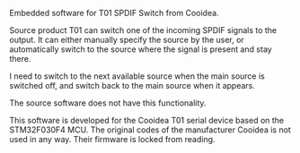 Embedded software for T01 SPDIF Switch from Cooidea.

Source product T01 can switch one of the incoming SPDIF signals to the output. It can either manually specify the source by the user, or automatically switch to the source where the signal is present and stay there.

I need to switch to the next available source when the main source is switched off, and switch back to the main source when it appears.

The source software does not have this functionality.

This software is developed for the Cooidea T01 serial device based on the STM32F030F4 MCU.
The original codes of the manufacturer Cooidea is not used in any way. Their firmware is locked from reading.